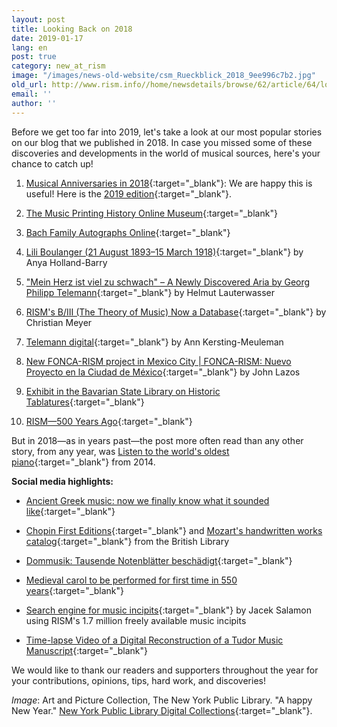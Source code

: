 ```yaml
---
layout: post
title: Looking Back on 2018
date: 2019-01-17
lang: en
post: true
category: new_at_rism
image: "/images/news-old-website/csm_Rueckblick_2018_9ee996c7b2.jpg"
old_url: http://www.rism.info//home/newsdetails/browse/62/article/64/looking-back-on-2018.html
email: ''
author: ''
---
```


Before we get too far into 2019, let's take a look at our most popular stories on our blog that we published in 2018. In case you missed some of these discoveries and developments in the world of musical sources, here's your chance to catch up!

1. [Musical Anniversaries in 2018](/new_at_rism/2018/01/08/musical-anniversaries-in-2018.html){:target="_blank"}: We are happy this is useful! Here is the [2019 edition](http://www.rism.info/home/newsdetails/article/64/musical-anniversaries-in-2019.html){:target="_blank"}.

2. [The Music Printing History Online Museum](/electronic_resources/2018/03/12/the-music-printing-history-online-museum.html){:target="_blank"}

3. [Bach Family Autographs Online](/electronic_resources/2018/04/16/bach-family-autographs-online.html){:target="_blank"}

4. [Lili Boulanger (21 August 1893–15 March 1918)](/events/2018/03/15/lili-boulanger-21-august-189315-march-1918.html){:target="_blank"} by Anya Holland-Barry

5. ["Mein Herz ist viel zu schwach" – A Newly Discovered Aria by Georg Philipp Telemann](/rediscovered/2018/02/19/mein-herz-ist-viel-zu-schwach--a-newly-discovered.html){:target="_blank"} by Helmut Lauterwasser

6. [RISM's B/III (The Theory of Music) Now a Database](/electronic_resources/2018/04/09/risms-biii-the-theory-of-music-now-a-database.html){:target="_blank"} by Christian Meyer

7. [Telemann digital](/library_collections/2018/08/27/telemann-digital.html){:target="_blank"} by Ann Kersting-Meuleman

8. [New FONCA-RISM project in Mexico City | FONCA-RISM: Nuevo Proyecto en la Ciudad de México](/library_collections/2018/01/25/new-foncarism-project-in-mexico-city--foncarism.html){:target="_blank"} by John Lazos

9. [Exhibit in the Bavarian State Library on Historic Tablatures](/events/2018/01/15/exhibit-in-the-bavarian-state-library-on-historic.html){:target="_blank"}

10. [RISM—500 Years Ago](/new_at_rism/2018/09/17/rism500-years-ago.html){:target="_blank"}


But in 2018—as in years past—the post more often read than any other story, from any year, was [Listen to the world's oldest piano](/rediscovered/2014/05/28/listen-to-the-worlds-oldest-piano.html){:target="_blank"} from 2014.


**Social media highlights:**

- [Ancient Greek music: now we finally know what it sounded like](https://theconversation.com/ancient-greek-music-now-we-finally-know-what-it-sounded-like-99895){:target="_blank"}

- [Chopin First Editions](https://blogs.bl.uk/music/2018/07/chopin-first-editions.html){:target="_blank"} and [Mozart's handwritten works catalog](http://www.openculture.com/2018/03/mozarts-diary-where-he-composed-his-final-masterpieces-is-now-digitized-and-available-online.html){:target="_blank"} from the British Library

- [Dommusik: Tausende Notenblätter beschädigt](https://wien.orf.at/news/stories/2925291/){:target="_blank"}

- [Medieval carol to be performed for first time in 550 years](https://www.telegraph.co.uk/news/2018/12/23/medieval-carol-performed-first-time-550-years/){:target="_blank"}

- [Search engine for music incipits](http://musicalsources.org/){:target="_blank"} by Jacek Salamon using RISM's 1.7 million freely available music incipits

- [Time-lapse Video of a Digital Reconstruction of a Tudor Music Manuscript](https://youtu.be/yQ5bfI9BR7E){:target="_blank"}


We would like to thank our readers and supporters throughout the year for your contributions, opinions, tips, hard work, and discoveries!


_Image_: Art and Picture Collection, The New York Public Library. "A happy New Year." [New York Public Library Digital Collections](http://digitalcollections.nypl.org/items/510d47e3-47c3-a3d9-e040-e00a18064a99){:target="_blank"}.
